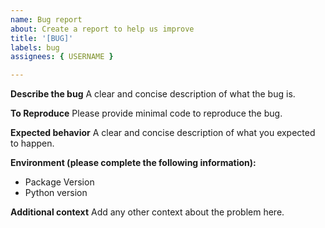```yaml
---
name: Bug report
about: Create a report to help us improve
title: '[BUG]'
labels: bug
assignees: { USERNAME }

---
```


**Describe the bug**
A clear and concise description of what the bug is.

**To Reproduce**
Please provide minimal code to reproduce the bug.

**Expected behavior**
A clear and concise description of what you expected to happen.

**Environment (please complete the following information):**

- Package Version
- Python version

**Additional context**
Add any other context about the problem here.
